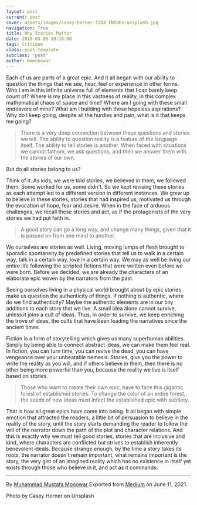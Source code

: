 ```yaml
---
layout: post
current: post
cover: assets/images/casey-horner-T2D8_FNO46s-unsplash.jpg
navigation: True
title: Why Stories Matter
date: 2018-03-08 10:18:00
tags: Critique
class: post-template
subclass: 'post'
author: mmmonowar
---
```


Each of us are parts of a great epic. And it all began
with our ability to question the things that we see, hear, feel or
experience in other forms. Who I am in this infinite universe full of
elements that I can barely keep count of? Where is my place in this
vastness of reality, in this complex mathematical chaos of space and
time? Where am I going with these small endeavors of mine? What am I
building with these hopeless aspirations? Why do I keep going, despite
all the hurdles and pain, what is it that keeps me going?

> There is a very deep connection between these questions and stories we
> tell. The ability to question reality is a feature of the language
> itself. The ability to tell stories is another. When faced with
> situations we cannot fathom, we ask questions, and then we answer them
> with the stories of our own.

But do all stories belong to us?

Think of it. As kids, we were told stories, we believed in them, we
followed them. Some worked for us, some didn't. So we kept revising
these stories as each attempt led to a different version in different
instances. We grew up to believe in these stories, stories that had
inspired us, motivated us through the evocation of hope, fear and
desire. When in the face of arduous challenges, we recall these stories
and act, as if the protagonists of the very stories we had put faith in.

> A good story can go a long way, and change many things, given that it
> is passed on from one mind to another.

We ourselves are stories as well. Living, moving lumps of flesh brought
to sporadic spontaneity by predefined stories that tell us to walk in a
certain way, talk in a certain way, love in a certain way. We may as
well be living our entire life following the scripted fictions that were
written even before we were born. Before we decided, we are already the
characters of an elaborate epic woven by the narrators from the past.

Seeing ourselves living in a physical world brought about by epic
stories make us question the authenticity of things. If nothing is
authentic, where do we find authenticity? Maybe the authentic elements
are in our tiny additions to each story that we live. A small idea alone
cannot survive, unless it joins a cult of ideas. Thus, in order to
survive, we keep enriching the trove of ideas, the cults that have been
leading the narratives since the ancient times.

Fiction is a form of storytelling which gives us many superhuman
abilities. Simply by being able to connect abstract ideas, we can make
them feel real. In fiction, you can turn time, you can revive the dead,
you can have vengeance over your unbeatable nemesis. Stories, give you
the power to write the reality as you will, and if others believe in
them, then there is no other being more powerful than you, because the
reality we live is itself based on stories.

> Those who want to create their own epic, have to face this gigantic
> forest of established stories. To change the color of an entire
> forest, the seeds of new ideas must infect the established epic with
> subtlety.

That is how all great epics have come into being. It all began with
simple emotion that attracted the readers, a little bit of persuasion to
believe in the reality of the story, until the story starts demanding
the reader to follow the will of the narrator down the path of the plot
and character relations. And this is exactly why we must tell good
stories, stories that are inclusive and kind, where characters are
conflicted but strives to establish inherently benevolent ideals.
Because strange enough, by the time a story takes its roots, the
narrator doesn't remain important, what remains important is the story,
the very gist of an imagined reality which has no existence in itself
yet exists through those who believe in it, and act as it commands.

---

By [Muhammad Mustafa Monowar](https://medium.com/@mmmonowar)
Exported from [Medium](https://medium.com) on June 11, 2021.

Photo by Casey Horner on Unsplash